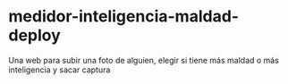 # medidor-inteligencia-maldad-deploy
Una web para subir una foto de alguien, elegir si tiene más maldad o más inteligencia y sacar captura
